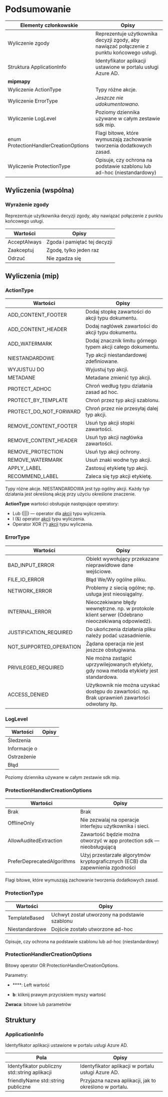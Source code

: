 # <a name="summary"></a>Podsumowanie
 Elementy członkowskie                        | Opisy                                
--------------------------------|---------------------------------------------
 Wyliczenie zgody       |  Reprezentuje użytkownika decyzji zgody, aby nawiązać połączenie z punktu końcowego usługi.
 Struktura ApplicationInfo  |  Identyfikator aplikacji ustawione w portalu usługi Azure AD.
**mipmapy** |
 Wyliczenie ActionType       |  Typy różne akcje.
 Wyliczenie ErrorType       | _Jeszcze nie udokumentowano._
 Wyliczenie LogLevel       |  Poziomy dziennika używane w całym zestawie sdk mip.
 enum ProtectionHandlerCreationOptions       |  Flagi bitowe, które wymuszają zachowanie tworzenia dodatkowych zasad.
 Wyliczenie ProtectionType       |  Opisuje, czy ochrona na podstawie szablonu lub ad-hoc (niestandardowy)

  
## <a name="enumerations-common"></a>Wyliczenia (wspólna)
  
### <a name="consent"></a>Wyrażenie zgody
Reprezentuje użytkownika decyzji zgody, aby nawiązać połączenie z punktu końcowego usługi.

 Wartości                         | Opisy                                
--------------------------------|---------------------------------------------
AcceptAlways            | Zgoda i pamiętać tej decyzji
Zaakceptuj            | Zgodę, tylko jeden raz
Odrzuć            | Nie zgadza się
  
## <a name="enumerations-mip"></a>Wyliczenia (mip)

### <a name="actiontype"></a>ActionType

 Wartości                         | Opisy                                
--------------------------------|---------------------------------------------
ADD_CONTENT_FOOTER            | Dodaj stopkę zawartości do akcji typu dokumentu.
ADD_CONTENT_HEADER            | Dodaj nagłówek zawartości do akcji typu dokumentu.
ADD_WATERMARK            | Dodaj znacznik limitu górnego typem akcji całego dokumentu.
NIESTANDARDOWE            | Typ akcji niestandardowej zdefiniowane.
WYJUSTUJ DO            | Wyjustuj typ akcji.
METADANE            | Metadane zmienić typ akcji.
PROTECT_ADHOC            | Chroń według typu działania zasad ad hoc.
PROTECT_BY_TEMPLATE            | Chroń przez typ akcji szablonu.
PROTECT_DO_NOT_FORWARD            | Chroń przez nie przesyłaj dalej typ akcji.
REMOVE_CONTENT_FOOTER            | Usuń typ akcji stopki zawartości.
REMOVE_CONTENT_HEADER            | Usuń typ akcji nagłówka zawartości.
REMOVE_PROTECTION            | Usuń typ akcji ochrony.
REMOVE_WATERMARK            | Usuń znaki wodne typ akcji.
APPLY_LABEL            | Zastosuj etykietę typ akcji.
RECOMMEND_LABEL            | Zaleca się typ akcji etykietę.
Typy różne akcje.
NIESTANDARDOWA jest typ ogólny akcji. Każdy typ działania jest określoną akcję przy użyciu określone znaczenie.
  
**ActionType** wartości obsługuje następujące operatory:

* Lub (|||) — operator dla [akcji](class_mip_action.md) typu wyliczenia.  
* I (&) operator [akcji](class_mip_action.md) typu wyliczenia.  
* Operator XOR (^) [akcji](class_mip_action.md) typu wyliczenia.  

### <a name="errortype"></a>ErrorType

 Wartości                         | Opisy                                
--------------------------------|---------------------------------------------
BAD_INPUT_ERROR            | Obiekt wywołujący przekazane nieprawidłowe dane wejściowe.
FILE_IO_ERROR            | Błąd We/Wy ogólne pliku.
NETWORK_ERROR            | Problemy z siecią ogólne; np. usługa jest nieosiągalny.
INTERNAL_ERROR            | Nieoczekiwane błędy wewnętrzne. np. w protokole klient serwer (Odebrano nieoczekiwaną odpowiedź).
JUSTIFICATION_REQUIRED            | Do ukończenia działania pliku należy podać uzasadnienie.
NOT_SUPPORTED_OPERATION            | Żądana operacja nie jest jeszcze obsługiwana.
PRIVILEGED_REQUIRED            | Nie można zastąpić uprzywilejowanych etykiety, gdy nowa metoda etykiety jest standardowa.
ACCESS_DENIED            | Użytkownik nie można uzyskać dostępu do zawartości. np. Brak uprawnień zawartości odwołany itp.
  
### <a name="loglevel"></a>LogLevel

 Wartości                         | Opisy                                
--------------------------------|---------------------------------------------
Śledzenia            | 
Informacje o            | 
Ostrzeżenie            | 
Błąd            | 
Poziomy dziennika używane w całym zestawie sdk mip.
  
### <a name="protectionhandlercreationoptions"></a>ProtectionHandlerCreationOptions

 Wartości                         | Opisy                                
--------------------------------|---------------------------------------------
Brak            | Brak
OfflineOnly            | Nie zezwalaj na operacje interfejsu użytkownika i sieci.
AllowAuditedExtraction            | Zawartość będzie można otworzyć w app protection sdk — nieobsługującą
PreferDeprecatedAlgorithms            | Użyj przestarzałe algorytmów kryptograficznych (ECB) dla zapewnienia zgodności
Flagi bitowe, które wymuszają zachowanie tworzenia dodatkowych zasad.
  
### <a name="protectiontype"></a>ProtectionType

 Wartości                         | Opisy                                
--------------------------------|---------------------------------------------
TemplateBased            | Uchwyt został utworzony na podstawie szablonu
Niestandardowe            | Dojście zostało utworzone ad-hoc
Opisuje, czy ochrona na podstawie szablonu lub ad-hoc (niestandardowy)
  
### <a name="protectionhandlercreationoptions"></a>ProtectionHandlerCreationOptions

Bitowy operator OR ProtectionHandlerCreationOptions.

Parametry: 
 
* ****: Left wartość 

* **b**: kliknij prawym przyciskiem myszy wartość
  
**Zwraca**: bitowe lub parametrów
  


## <a name="structures"></a>Struktury

### <a name="applicationinfo"></a>ApplicationInfo 
Identyfikator aplikacji ustawione w portalu usługi Azure AD.
  
 Pola                        | Opisy                                
--------------------------------|---------------------------------------------
 Identyfikator publiczny std::string aplikacji  | Identyfikator aplikacji w portalu usługi Azure AD.
 friendlyName std::string publiczne  | Przyjazna nazwa aplikacji, jak to określono w portalu.
  
